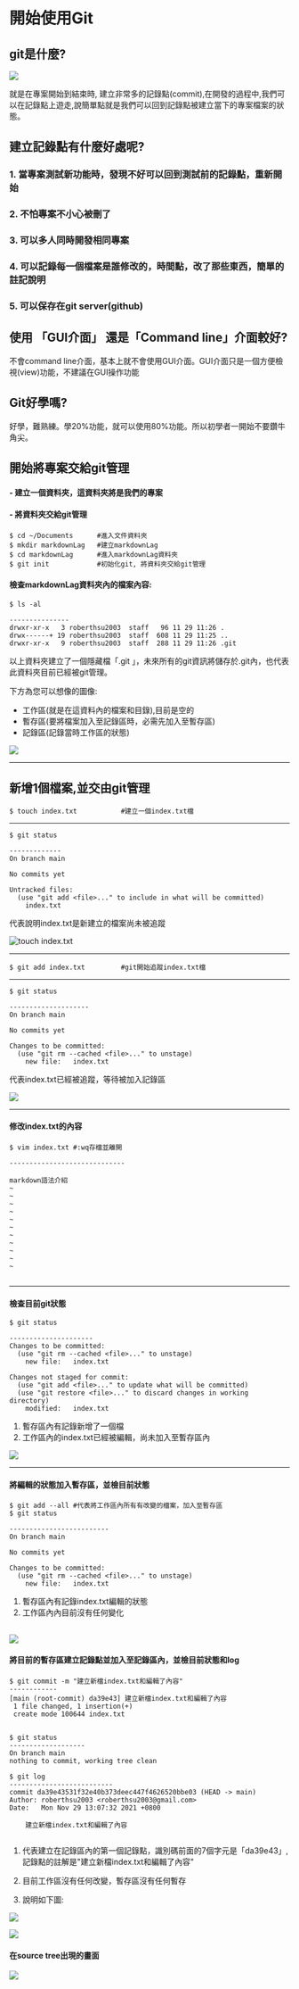# 開始使用Git

## git是什麼?

![](./images/pic1.png)

就是在專案開始到結束時, 建立非常多的記錄點(commit),在開發的過程中,我們可以在記錄點上遊走,說簡單點就是我們可以回到記錄點被建立當下的專案檔案的狀態。

## 建立記錄點有什麼好處呢?

### 1. 當專案測試新功能時，發現不好可以回到測試前的記錄點，重新開始
### 2. 不怕專案不小心被刪了
### 3. 可以多人同時開發相同專案
### 4. 可以記錄每一個檔案是誰修改的，時間點，改了那些東西，簡單的註記說明
### 5. 可以保存在git server(github)

## 使用 「GUI介面」 還是「Command line」介面較好?

不會command line介面，基本上就不會使用GUI介面。GUI介面只是一個方便檢視(view)功能，不建議在GUI操作功能

##  Git好學嗎?

好學，難熟練。學20%功能，就可以使用80%功能。所以初學者一開始不要鑽牛角尖。

## 開始將專案交給git管理
#### - 建立一個資料夾，這資料夾將是我們的專案
#### - 將資料夾交給git管理

```
$ cd ~/Documents      #進入文件資料夾
$ mkdir markdownLag   #建立markdownLag
$ cd markdownLag      #進入markdownLag資料夾 
$ git init            #初始化git, 將資料夾交給git管理
```

#### 檢查markdownLag資料夾內的檔案內容:



```
$ ls -al

---------------
drwxr-xr-x   3 roberthsu2003  staff   96 11 29 11:26 .
drwx------+ 19 roberthsu2003  staff  608 11 29 11:25 ..
drwxr-xr-x   9 roberthsu2003  staff  288 11 29 11:26 .git
```

以上資料夾建立了一個隱藏檔「.git 」，未來所有的git資訊將儲存於.git內，也代表此資料夾目前已經被git管理。

下方為您可以想像的圖像:

- 工作區(就是在這資料內的檔案和目錄),目前是空的
- 暫存區(要將檔案加入至記錄區時，必需先加入至暫存區)
- 記錄區(記錄當時工作區的狀態)

![](./images/pic3.png)

---

## 新增1個檔案,並交由git管理

```
$ touch index.txt           #建立一個index.txt檔
```



---

```
$ git status

-------------
On branch main

No commits yet

Untracked files:
  (use "git add <file>..." to include in what will be committed)
	index.txt

```

代表說明index.txt是新建立的檔案尚未被追蹤

![touch index.txt](./images/pic4.png)

---

```
$ git add index.txt         #git開始追蹤index.txt檔
```

---

```
$ git status 

--------------------
On branch main

No commits yet

Changes to be committed:
  (use "git rm --cached <file>..." to unstage)
	new file:   index.txt

```

代表index.txt已經被追蹤，等待被加入記錄區

![](./images/pic5.png)

---

#### 修改index.txt的內容

```
$ vim index.txt #:wq存檔並離開

-----------------------------

markdown語法介紹
~                                                                               
~                                                                               
~                                                                               
~                                                                               
~                                                                               
~                                                                               
~                                                                               
~                                                                               
~                                                                               
~                                                                               
~                                                                                                                                                             
 
```

---

#### 檢查目前git狀態

```
$ git status

---------------------
Changes to be committed:
  (use "git rm --cached <file>..." to unstage)
	new file:   index.txt

Changes not staged for commit:
  (use "git add <file>..." to update what will be committed)
  (use "git restore <file>..." to discard changes in working directory)
	modified:   index.txt

```

1. 暫存區內有記錄新增了一個檔
2. 工作區內的index.txt已經被編輯，尚未加入至暫存區內

![](./images/pic6.png)

---

#### 將編輯的狀態加入暫存區，並檢目前狀態

```
$ git add --all #代表將工作區內所有有改變的檔案，加入至暫存區
$ git status

-------------------------
On branch main

No commits yet

Changes to be committed:
  (use "git rm --cached <file>..." to unstage)
	new file:   index.txt

```

1. 暫存區內有記錄index.txt編輯的狀態
2. 工作區內內目前沒有任何變化

![](./images/pic7.png)
---

#### 將目前的暫存區建立記錄點並加入至記錄區內，並檢目前狀態和log

```
$ git commit -m "建立新檔index.txt和編輯了內容"
------------
[main (root-commit) da39e43] 建立新檔index.txt和編輯了內容
 1 file changed, 1 insertion(+)
 create mode 100644 index.txt
 
  
$ git status
-------------------
On branch main
nothing to commit, working tree clean

$ git log
--------------------------
commit da39e43531f32e40b373deec447f4626520bbe03 (HEAD -> main)
Author: roberthsu2003 <roberthsu2003@gmail.com>
Date:   Mon Nov 29 13:07:32 2021 +0800

    建立新檔index.txt和編輯了內容


```

1. 代表建立在記錄區內的第一個記錄點，識別碼前面的7個字元是「da39e43」,記錄點的註解是"建立新檔index.txt和編輯了內容"

2. 目前工作區沒有任何改變，暫存區沒有任何暫存

3. 說明如下圖:

![](./images/pic8.png)


![](./images/pic9.png)

#### 在source tree出現的畫面

![](./images/pic10.png)





